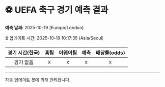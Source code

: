 # ⚽️ UEFA 축구 경기 예측 결과

**예측 날짜:** 2025-10-19 (Europe/London)

⏳ 업데이트 시간: 2025-10-18 10:17:35 (Asia/Seoul)

| 경기 시간(한국) | 홈팀 | 어웨이팀 | 예측 | 배당률(odds) |
|:-------------:|:-----:|:-------:|:-----:|:------------:|
| 경기 없음 | x | x | x | x |

---
자동 업데이트 봇에 의해 관리됩니다.
